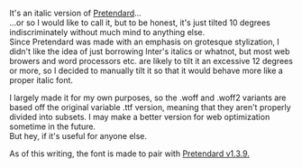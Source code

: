 <p>It's an italic version of <a href="https://github.com/orioncactus/pretendard">Pretendard</a>...
<br>...or so I would like to call it, but to be honest, it's just tilted 10 degrees indiscriminately without much mind to anything else.
<br>Since Pretendard was made with an emphasis on grotesque stylization, I didn't like the idea of just borrowing Inter's italics or whatnot, but most web browers and word processors etc. are likely to tilt it an excessive 12 degrees or more, so I decided to manually tilt it so that it would behave more like a proper italic font.</p>

<p>I largely made it for my own purposes, so the .woff and .woff2 variants are based off the original variable .ttf version, meaning that they aren't properly divided into subsets. I may make a better version for web optimization sometime in the future.
<br>But hey, if it's useful for anyone else.</p>

<p>As of this writing, the font is made to pair with <a href="https://github.com/orioncactus/pretendard/releases/tag/v1.3.9">Pretendard v1.3.9.</a></p>


